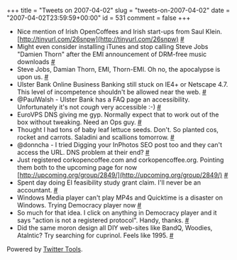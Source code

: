 +++
title = "Tweets on 2007-04-02"
slug = "tweets-on-2007-04-02"
date = "2007-04-02T23:59:59+00:00"
id = 531
comment = false
+++

*   Nice mention of Irish OpenCoffees and Irish start-ups from Saul Klein. [http://tinyurl.com/26snpw](http://tinyurl.com/26snpw) [#](http://twitter.com/conoro/statuses/17543051)
*   Might even consider installing iTunes and stop calling Steve Jobs "Damien Thorn" after the EMI announcement of DRM-free music downloads [#](http://twitter.com/conoro/statuses/17670931)
*   Steve Jobs, Damian Thorn, EMI, Thorn-EMI. Oh no, the apocalypse is upon us. [#](http://twitter.com/conoro/statuses/17683451)
*   Ulster Bank Online Business Banking still stuck on IE4+ or Netscape 4.7\. This level of incompetence shouldn't be allowed near the web. [#](http://twitter.com/conoro/statuses/17711371)
*   @PaulWalsh - Ulster Bank has a FAQ page an accessibility. Unfortunately it's not *cough* very accessible :-) [#](http://twitter.com/conoro/statuses/17788391)
*   EuroVPS DNS giving me gyp. Normally expect that to work out of the box without tweaking. Need an Ops guy. [#](http://twitter.com/conoro/statuses/17805281)
*   Thought I had tons of baby leaf lettuce seeds. Don't. So planted cos, rocket and carrots. Saladini and scallions tomorrow. [#](http://twitter.com/conoro/statuses/17866271)
*   @donncha - I tried Digging your InPhotos SEO post too and they can't access the URL. DNS problem at their end? [#](http://twitter.com/conoro/statuses/17868511)
*   Just registered corkopencoffee.com and corkopencoffee.org. Pointing them both to the upcoming page for now [http://upcoming.org/group/2849/](http://upcoming.org/group/2849/) [#](http://twitter.com/conoro/statuses/17984801)
*   Spent day doing EI feasibility study grant claim. I'll never be an accountant. [#](http://twitter.com/conoro/statuses/17985191)
*   Windows Media player can't play MP4s and Quicktime is a disaster on Windows. Trying Democracy player now [#](http://twitter.com/conoro/statuses/17986041)
*   So much for that idea. I click on anything in Democracy player and it says "action is not a registered protocol". Handy, thanks. [#](http://twitter.com/conoro/statuses/17988361)
*   Did the same moron design all DIY web-sites like BandQ, Woodies, Atalntic? Try searching for cuprinol. Feels like 1995\. [#](http://twitter.com/conoro/statuses/18002791)

Powered by [Twitter Tools](http://alexking.org/projects/wordpress).
